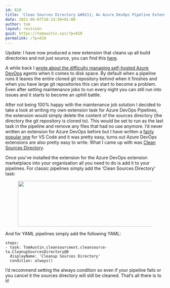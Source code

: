 ```yaml
---
id: 810
title: 'Clean Sources Directory &#8211; An Azure DevOps Pipeline Extension Task'
date: 2021-06-07T16:14:50+01:00
author: tom
layout: revision
guid: https://tomaustin.xyz/?p=810
permalink: /?p=810
---
```

Update: I have now produced a new extension that cleans up all build directories and not just source, you can find this [here](https://marketplace.visualstudio.com/items?itemName=TomAustin.buildcleanup&targetId=8eefb3ec-c76a-4d9b-9ea7-f9cb7662c2e9&utm_source=vstsproduct&utm_medium=ExtHubManageList).

A while back I [wrote about the difficulty managing self-hosted Azure DevOps](https://tomaustin.xyz/2020/12/23/managing-disk-space-of-azure-devops-self-hosted-agents/) agents when it comes to disk space. By default when a pipeline runs it leaves the entire cloned git repository behind when it finishes and when you have large git repositories this can start to become a problem. Even after setting maintenance jobs to run every night you can still run into issues and it starts to become an uphill battle.

After not being 100% happy with the maintenance job solution I decided to take a look at writing my own extension task for Azure DevOps Pipelines, the extension would simply delete the content of the sources directory (the directory the git repository is cloned to). This would be set to run as the last task in the pipeline and remove any files that had no use anymore. I&#8217;d never written an extension for Azure DevOps before but I have written a [fairly popular one](https://marketplace.visualstudio.com/items?itemName=TomAustin.azure-devops-yaml-pipeline-validator) for VS Code and it was pretty easy, turns out Azure DevOps extensions are also pretty easy to write. What I came up with was [Clean Sources Directory](https://marketplace.visualstudio.com/items?itemName=TomAustin.cleansourceext).

Once you&#8217;ve installed the extension for the Azure DevOps extension marketplace into your organisation all you need to do is add it to your pipelines. For classic pipelines simply add the &#8216;Clean Sources Directory&#8217; task:

<div class="wp-block-image">
  <figure class="aligncenter size-large"><img loading="lazy" width="627" height="144" src="https://tomaustin.xyz/wp-content/uploads/2021/03/image.png" alt="" class="wp-image-764" srcset="https://tomaustin.xyz/wp-content/uploads/2021/03/image.png 627w, https://tomaustin.xyz/wp-content/uploads/2021/03/image-300x69.png 300w" sizes="(max-width: 627px) 100vw, 627px" /></figure>
</div>

And for YAML pipelines simply add the following YAML:

<pre class="wp-block-code"><code>steps:
- task: TomAustin.cleansourceext.cleansource-ta.CleanupSourcesDirectory@0
  displayName: 'Cleanup Sources Directory'
  condition: always()
</code></pre>

I&#8217;d recommend setting the always condition so even if your pipeline fails or you cancel it the sources directory will still be cleaned. That&#8217;s all there is to it!
